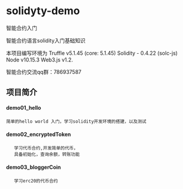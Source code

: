 # solidyty-demo
智能合约入门

智能合约语言solidity入门基础知识

本项目编写环境为
Truffle v5.1.45 (core: 5.1.45)
Solidity - 0.4.22 (solc-js)
Node v10.15.3
Web3.js v1.2.


智能合约交流qq群：786937587

## 项目简介
#### demo01_hello
    简单的hello world 入门，学习solidity开发环境的搭建，以及测试

#### demo02_encryptedToken
       学习代币合约,开发简单的代币，
       具备初始化，查询余额，转账功能

#### demo03_bloggerCoin
       学习erc20的代币合约
